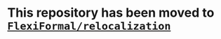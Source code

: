 # This repository has been moved to [`FlexiFormal/relocalization`](https://github.com/FlexiFormal/relocalization)
